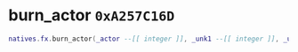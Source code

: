 # burn_actor `0xA257C16D`

```lua
natives.fx.burn_actor(_actor --[[ integer ]], _unk1 --[[ integer ]], _unk2 --[[ integer ]])
```
